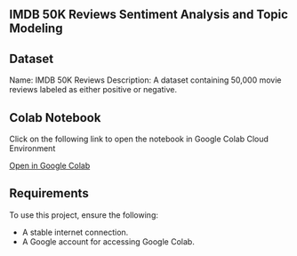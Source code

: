 ## IMDB 50K Reviews Sentiment Analysis and Topic Modeling

## Dataset

Name: IMDB 50K Reviews
Description: A dataset containing 50,000 movie reviews labeled as either positive or negative.

## Colab Notebook

Click on the following link to open the notebook in Google Colab Cloud Environment

[Open in Google Colab](https://colab.research.google.com/drive/1w0PGlopthsVcN-SzLre9GUZgtfWthReR#scrollTo=KHlIc9YeYKQa)

## Requirements

To use this project, ensure the following:
- A stable internet connection.
- A Google account for accessing Google Colab.
